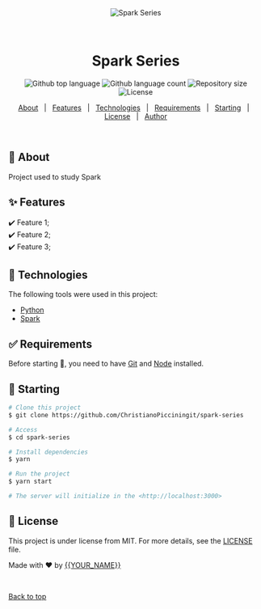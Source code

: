 <div align="center" id="top"> 
  <img src="./.github/app.gif" alt="Spark Series" />

  &#xa0;

  <!-- <a href="https://sparkseries.netlify.app">Demo</a> -->
</div>

<h1 align="center">Spark Series</h1>

<p align="center">
  <img alt="Github top language" src="https://img.shields.io/github/languages/top/ChristianoPiccinin/spark-series?color=56BEB8">

  <img alt="Github language count" src="https://img.shields.io/github/languages/count/ChristianoPiccinin/spark-series?color=56BEB8">

  <img alt="Repository size" src="https://img.shields.io/github/repo-size/ChristianoPiccinin/spark-series?color=56BEB8">

  <img alt="License" src="https://img.shields.io/github/license/ChristianoPiccinin/spark-series?color=56BEB8">

  <!-- <img alt="Github issues" src="https://img.shields.io/github/issues/ChristianoPicciningit/spark-series?color=56BEB8" /> -->

  <!-- <img alt="Github forks" src="https://img.shields.io/github/forks/ChristianoPicciningit/spark-series?color=56BEB8" /> -->

  <!-- <img alt="Github stars" src="https://img.shields.io/github/stars/ChristianoPicciningit/spark-series?color=56BEB8" /> -->
</p>

<!-- Status -->

<!-- <h4 align="center"> 
	🚧  Spark Series 🚀 Under construction...  🚧
</h4> 

<hr> -->

<p align="center">
  <a href="#dart-about">About</a> &#xa0; | &#xa0; 
  <a href="#sparkles-features">Features</a> &#xa0; | &#xa0;
  <a href="#rocket-technologies">Technologies</a> &#xa0; | &#xa0;
  <a href="#white_check_mark-requirements">Requirements</a> &#xa0; | &#xa0;
  <a href="#checkered_flag-starting">Starting</a> &#xa0; | &#xa0;
  <a href="#memo-license">License</a> &#xa0; | &#xa0;
  <a href="https://github.com/ChristianoPicciningit" target="_blank">Author</a>
</p>

<br>

## :dart: About ##

Project used to study Spark

## :sparkles: Features ##

:heavy_check_mark: Feature 1;\
:heavy_check_mark: Feature 2;\
:heavy_check_mark: Feature 3;

## :rocket: Technologies ##

The following tools were used in this project:

- [Python](https://www.python.org/)
- [Spark](https://spark.apache.org/)

## :white_check_mark: Requirements ##

Before starting :checkered_flag:, you need to have [Git](https://git-scm.com) and [Node](https://nodejs.org/en/) installed.

## :checkered_flag: Starting ##

```bash
# Clone this project
$ git clone https://github.com/ChristianoPicciningit/spark-series

# Access
$ cd spark-series

# Install dependencies
$ yarn

# Run the project
$ yarn start

# The server will initialize in the <http://localhost:3000>
```

## :memo: License ##

This project is under license from MIT. For more details, see the [LICENSE](LICENSE.md) file.


Made with :heart: by <a href="https://github.com/ChristianoPicciningit" target="_blank">{{YOUR_NAME}}</a>

&#xa0;

<a href="#top">Back to top</a>
